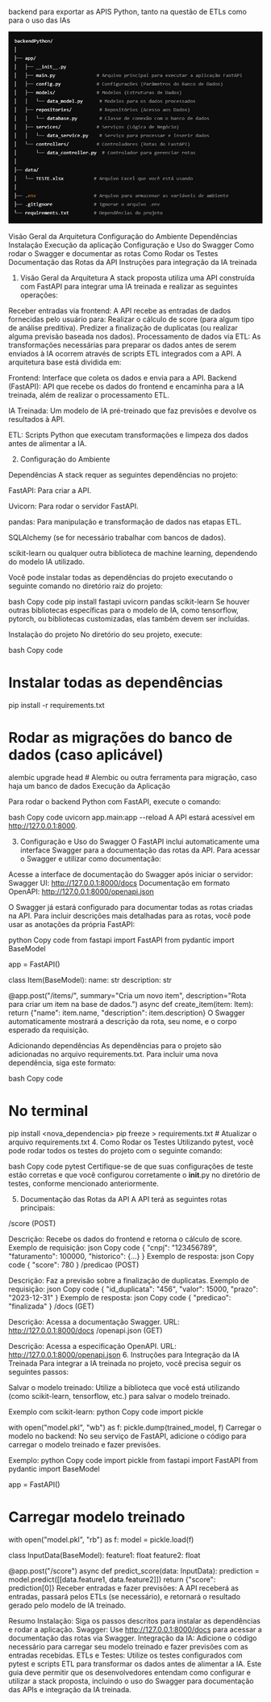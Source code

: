 backend para exportar as APIS Python, tanto na questão de ETLs como para o uso das IAs

![alt text](image.png)


Visão Geral da Arquitetura
Configuração do Ambiente
Dependências
Instalação
Execução da aplicação
Configuração e Uso do Swagger
Como rodar o Swagger e documentar as rotas
Como Rodar os Testes
Documentação das Rotas da API
Instruções para integração da IA treinada

1. Visão Geral da Arquitetura
A stack proposta utiliza uma API construída com FastAPI para integrar uma IA treinada e realizar as seguintes operações:

Receber entradas via frontend: 
A API recebe as entradas de dados fornecidas pelo usuário para:
Realizar o cálculo de score (para algum tipo de análise preditiva).
Predizer a finalização de duplicatas (ou realizar alguma previsão baseada nos dados).
Processamento de dados via ETL: As transformações necessárias para preparar os dados antes de serem enviados à IA ocorrem através de scripts ETL integrados com a API.
A arquitetura base está dividida em:

Frontend: Interface que coleta os dados e envia para a API.
Backend (FastAPI): API que recebe os dados do frontend e encaminha para a IA treinada, além de realizar o processamento ETL.

IA Treinada: Um modelo de IA pré-treinado que faz previsões e devolve os resultados à API.

ETL: Scripts Python que executam transformações e limpeza dos dados antes de alimentar a IA.

2. Configuração do Ambiente

Dependências
A stack requer as seguintes dependências no projeto:

FastAPI: Para criar a API.

Uvicorn: Para rodar o servidor FastAPI.

pandas: Para manipulação e transformação de dados nas etapas ETL.

SQLAlchemy (se for necessário trabalhar com bancos de dados).

scikit-learn ou qualquer outra biblioteca de machine learning, dependendo do modelo IA utilizado.

Você pode instalar todas as dependências do projeto executando o seguinte comando no diretório raiz do projeto:

bash
Copy code
pip install fastapi uvicorn pandas scikit-learn
Se houver outras bibliotecas específicas para o modelo de IA, como tensorflow, pytorch, ou bibliotecas customizadas, elas também devem ser incluídas.

Instalação do projeto
No diretório do seu projeto, execute:

bash
Copy code
# Instalar todas as dependências
pip install -r requirements.txt

# Rodar as migrações do banco de dados (caso aplicável)
alembic upgrade head  # Alembic ou outra ferramenta para migração, caso haja um banco de dados
Execução da Aplicação

Para rodar o backend Python com FastAPI, execute o comando:

bash
Copy code
uvicorn app.main:app --reload
A API estará acessível em http://127.0.0.1:8000.

3. Configuração e Uso do Swagger
O FastAPI inclui automaticamente uma interface Swagger para a documentação das rotas da API. Para acessar o Swagger e utilizar como documentação:

Acesse a interface de documentação do Swagger após iniciar o servidor:
Swagger UI: http://127.0.0.1:8000/docs
Documentação em formato OpenAPI: http://127.0.0.1:8000/openapi.json

O Swagger já estará configurado para documentar todas as rotas criadas na API. Para incluir descrições mais detalhadas para as rotas, você pode usar as anotações da própria FastAPI:

python
Copy code
from fastapi import FastAPI
from pydantic import BaseModel

app = FastAPI()

class Item(BaseModel):
    name: str
    description: str

@app.post("/items/", summary="Cria um novo item", description="Rota para criar um item na base de dados.")
async def create_item(item: Item):
    return {"name": item.name, "description": item.description}
O Swagger automaticamente mostrará a descrição da rota, seu nome, e o corpo esperado da requisição.

Adicionando dependências
As dependências para o projeto são adicionadas no arquivo requirements.txt. Para incluir uma nova dependência, siga este formato:

bash
Copy code
# No terminal
pip install <nova_dependencia>
pip freeze > requirements.txt  # Atualizar o arquivo requirements.txt
4. Como Rodar os Testes
Utilizando pytest, você pode rodar todos os testes do projeto com o seguinte comando:

bash
Copy code
pytest
Certifique-se de que suas configurações de teste estão corretas e que você configurou corretamente o __init__.py no diretório de testes, conforme mencionado anteriormente.

5. Documentação das Rotas da API
A API terá as seguintes rotas principais:

/score (POST)

Descrição: Recebe os dados do frontend e retorna o cálculo de score.
Exemplo de requisição:
json
Copy code
{
    "cnpj": "123456789",
    "faturamento": 100000,
    "historico": {...}
}
Exemplo de resposta:
json
Copy code
{
    "score": 780
}
/predicao (POST)

Descrição: Faz a previsão sobre a finalização de duplicatas.
Exemplo de requisição:
json
Copy code
{
    "id_duplicata": "456",
    "valor": 15000,
    "prazo": "2023-12-31"
}
Exemplo de resposta:
json
Copy code
{
    "predicao": "finalizada"
}
/docs (GET)

Descrição: Acessa a documentação Swagger.
URL: http://127.0.0.1:8000/docs
/openapi.json (GET)

Descrição: Acessa a especificação OpenAPI.
URL: http://127.0.0.1:8000/openapi.json
6. Instruções para Integração da IA Treinada
Para integrar a IA treinada no projeto, você precisa seguir os seguintes passos:

Salvar o modelo treinado: Utilize a biblioteca que você está utilizando (como scikit-learn, tensorflow, etc.) para salvar o modelo treinado.

Exemplo com scikit-learn:
python
Copy code
import pickle

with open("model.pkl", "wb") as f:
    pickle.dump(trained_model, f)
Carregar o modelo no backend: No seu serviço de FastAPI, adicione o código para carregar o modelo treinado e fazer previsões.

Exemplo:
python
Copy code
import pickle
from fastapi import FastAPI
from pydantic import BaseModel

app = FastAPI()

# Carregar modelo treinado
with open("model.pkl", "rb") as f:
    model = pickle.load(f)

class InputData(BaseModel):
    feature1: float
    feature2: float

@app.post("/score")
async def predict_score(data: InputData):
    prediction = model.predict([[data.feature1, data.feature2]])
    return {"score": prediction[0]}
Receber entradas e fazer previsões: A API receberá as entradas, passará pelos ETLs (se necessário), e retornará o resultado gerado pelo modelo de IA treinado.

Resumo
Instalação: Siga os passos descritos para instalar as dependências e rodar a aplicação.
Swagger: Use http://127.0.0.1:8000/docs para acessar a documentação das rotas via Swagger.
Integração da IA: Adicione o código necessário para carregar seu modelo treinado e fazer previsões com as entradas recebidas.
ETLs e Testes: Utilize os testes configurados com pytest e scripts ETL para transformar os dados antes de alimentar a IA.
Este guia deve permitir que os desenvolvedores entendam como configurar e utilizar a stack proposta, incluindo o uso do Swagger para documentação das APIs e integração da IA treinada.